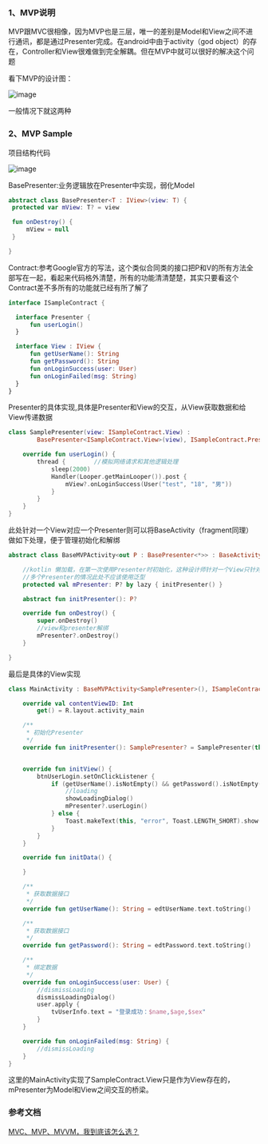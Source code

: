
### 1、MVP说明

MVP跟MVC很相像，因为MVP也是三层，唯一的差别是Model和View之间不进行通讯，都是通过Presenter完成。在android中由于activity（god object）的存在，Controller和View很难做到完全解耦。但在MVP中就可以很好的解决这个问题

看下MVP的设计图：

 ![image](https://github.com/leiyun1993/AndroidNotes/raw/master/image/mvp.png)

 一般情况下就这两种

 ### 2、MVP Sample

 项目结构代码

 ![image](https://github.com/leiyun1993/AndroidNotes/raw/master/image/mvp_sample.png)

 BasePresenter:业务逻辑放在Presenter中实现，弱化Model
```kotlin
abstract class BasePresenter<T : IView>(view: T) {
 protected var mView: T? = view

 fun onDestroy() {
     mView = null
 }

}
```
 Contract:参考Google官方的写法，这个类似合同类的接口把P和V的所有方法全部写在一起，看起来代码格外清楚，所有的功能清清楚楚，其实只要看这个Contract差不多所有的功能就已经有所了解了
```kotlin
interface ISampleContract {

  interface Presenter {
      fun userLogin()
  }

  interface View : IView {
      fun getUserName(): String
      fun getPassword(): String
      fun onLoginSuccess(user: User)
      fun onLoginFailed(msg: String)
  }
}
```
 Presenter的具体实现,具体是Presenter和View的交互，从View获取数据和给View传递数据
```kotlin
class SamplePresenter(view: ISampleContract.View) :
        BasePresenter<ISampleContract.View>(view), ISampleContract.Presenter {

    override fun userLogin() {
        thread {        //模拟网络请求和其他逻辑处理
            sleep(2000)
            Handler(Looper.getMainLooper()).post {
                mView?.onLoginSuccess(User("test", "18", "男"))
            }
        }
    }
}
```
 此处针对一个View对应一个Presenter则可以将BaseActivity（fragment同理）做如下处理，便于管理初始化和解绑
```kotlin
abstract class BaseMVPActivity<out P : BasePresenter<*>> : BaseActivity() {

    //kotlin 懒加载，在第一次使用Presenter时初始化，这种设计师针对一个View只针对一个Presenter。
    //多个Presenter的情况此处不应该使用泛型
    protected val mPresenter: P? by lazy { initPresenter() }

    abstract fun initPresenter(): P?

    override fun onDestroy() {
        super.onDestroy()
        //view和presenter解绑
        mPresenter?.onDestroy()
    }

}
```
 最后是具体的View实现
```kotlin
class MainActivity : BaseMVPActivity<SamplePresenter>(), ISampleContract.View {

    override val contentViewID: Int
        get() = R.layout.activity_main

    /**
     * 初始化Presenter
     */
    override fun initPresenter(): SamplePresenter? = SamplePresenter(this)


    override fun initView() {
        btnUserLogin.setOnClickListener {
            if (getUserName().isNotEmpty() && getPassword().isNotEmpty()) {
                //loading
                showLoadingDialog()
                mPresenter?.userLogin()
            } else {
                Toast.makeText(this, "error", Toast.LENGTH_SHORT).show()
            }
        }
    }

    override fun initData() {

    }

    /**
     * 获取数据接口
     */
    override fun getUserName(): String = edtUserName.text.toString()

    /**
     * 获取数据接口
     */
    override fun getPassword(): String = edtPassword.text.toString()

    /**
     * 绑定数据
     */
    override fun onLoginSuccess(user: User) {
        //dismissLoading
        dismissLoadingDialog()
        user.apply {
            tvUserInfo.text = "登录成功：$name,$age,$sex"
        }
    }

    override fun onLoginFailed(msg: String) {
        //dismissLoading
    }
}
```
这里的MainActivity实现了SampleContract.View只是作为View存在的，mPresenter为Model和View之间交互的桥梁。

### 参考文档

[MVC、MVP、MVVM，我到底该怎么选？](https://juejin.im/post/5b3a3a44f265da630e27a7e6)